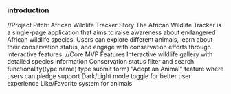 ### introduction
//Project Pitch: African Wildlife Tracker
Story
The African Wildlife Tracker is a single-page application that aims to raise awareness about endangered African wildlife species. Users can explore different animals, learn about their conservation status, and engage with conservation efforts through interactive features.
//Core MVP Features
Interactive wildlife gallery with detailed species information
Conservation status filter and search functionality(type name) type submit form)
"Adopt an Animal" feature where users can pledge support
Dark/Light mode toggle for better user experience
Like/Favorite system for animals
